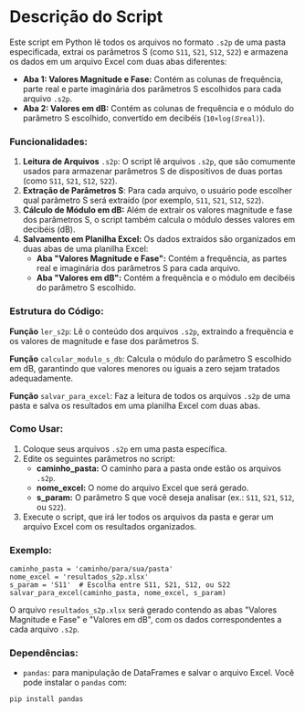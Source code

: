 # Descrição do Script
Este script em Python lê todos os arquivos no formato ```.s2p``` de uma pasta especificada, extrai os parâmetros S 
(como ```S11```, ```S21```, ```S12```, ```S22```) e armazena os dados em um arquivo Excel com duas abas diferentes:

- **Aba 1: Valores Magnitude e Fase:** Contém as colunas de frequência, parte real e parte imaginária dos parâmetros S escolhidos para cada arquivo ```.s2p```.
- **Aba 2: Valores em dB:** Contém as colunas de frequência e o módulo do parâmetro S escolhido, 
convertido em decibéis (```10×log(𝑆real)```).

### Funcionalidades:
1. **Leitura de Arquivos** ```.s2p```: O script lê arquivos ```.s2p```, que são comumente usados para armazenar parâmetros S 
de dispositivos de duas portas (como ```S11```, ```S21```, ```S12```, ```S22```).
2. **Extração de Parâmetros S**: Para cada arquivo, o usuário pode escolher qual parâmetro S será extraído 
(por exemplo, ```S11```, ```S21```, ```S12```, ```S22```).
3. **Cálculo de Módulo em dB:** Além de extrair os valores magnitude e fase dos parâmetros S, o script também calcula o módulo desses valores em decibéis (dB).
4. **Salvamento em Planilha Excel:** Os dados extraídos são organizados em duas abas de uma planilha Excel:
    - **Aba "Valores Magnitude e Fase":** Contém a frequência, as partes real e imaginária dos parâmetros S para cada arquivo.
    - **Aba "Valores em dB":** Contém a frequência e o módulo em decibéis do parâmetro S escolhido.

### Estrutura do Código:

**Função** ```ler_s2p```: Lê o conteúdo dos arquivos ```.s2p```, extraindo a frequência e os valores de magnitude e fase dos parâmetros S.

**Função** ```calcular_modulo_s_db```: Calcula o módulo do parâmetro S escolhido em dB, garantindo que valores menores ou iguais a zero sejam tratados adequadamente.

**Função** ```salvar_para_excel```: Faz a leitura de todos os arquivos ```.s2p``` de uma pasta e salva os resultados em uma planilha Excel com duas abas.


### Como Usar:
1. Coloque seus arquivos ```.s2p``` em uma pasta específica.
2. Edite os seguintes parâmetros no script:
    - **caminho_pasta:** O caminho para a pasta onde estão os arquivos ```.s2p```.
    - **nome_excel:** O nome do arquivo Excel que será gerado.
    - **s_param:** O parâmetro S que você deseja analisar (ex.: ```S11```, ```S21```, ```S12```, ou ```S22```).
3. Execute o script, que irá ler todos os arquivos da pasta e gerar um arquivo Excel com os resultados organizados.

### Exemplo:
```
caminho_pasta = 'caminho/para/sua/pasta'
nome_excel = 'resultados_s2p.xlsx'
s_param = 'S11'  # Escolha entre S11, S21, S12, ou S22
salvar_para_excel(caminho_pasta, nome_excel, s_param)
```

O arquivo ```resultados_s2p.xlsx``` será gerado contendo as abas "Valores Magnitude e Fase" e "Valores em dB", com os dados correspondentes a cada arquivo ```.s2p```.

### Dependências:

- ```pandas```: para manipulação de DataFrames e salvar o arquivo Excel.
Você pode instalar o ```pandas``` com:

```
pip install pandas
```